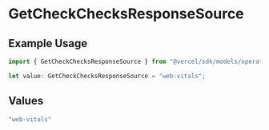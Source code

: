 # GetCheckChecksResponseSource

## Example Usage

```typescript
import { GetCheckChecksResponseSource } from "@vercel/sdk/models/operations/getcheck.js";

let value: GetCheckChecksResponseSource = "web-vitals";
```

## Values

```typescript
"web-vitals"
```